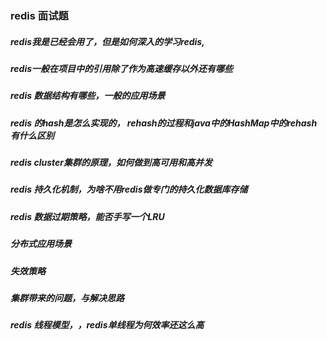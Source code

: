 ### redis 面试题    
##### redis我是已经会用了，但是如何深入的学习redis,
##### redis一般在项目中的引用除了作为高速缓存以外还有哪些
##### redis 数据结构有哪些，一般的应用场景
##### redis 的hash是怎么实现的， rehash的过程和java中的HashMap中的rehash有什么区别
##### redis cluster集群的原理，如何做到高可用和高并发
##### redis 持久化机制，为啥不用redis做专门的持久化数据库存储
##### redis 数据过期策略，能否手写一个LRU
##### 分布式应用场景
##### 失效策略
##### 集群带来的问题，与解决思路
##### redis 线程模型，，redis单线程为何效率还这么高